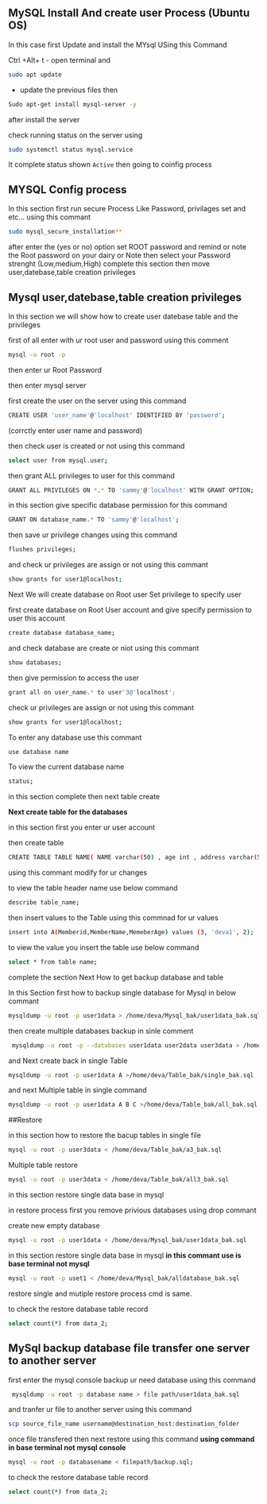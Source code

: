 ## MySQL Install And create user Process (Ubuntu OS)

In this case first Update and install the MYsql USing this Command

Ctrl +Alt+ t - open terminal and 

```bash
sudo apt update
```
- update the previous files then 

```bash
Sudo apt-get install mysql-server -y
```
after install the server

check running status on the server using 
```bash
sudo systemctl status mysql.service
```
It complete status shown `Active` then going to coinfig process

## MYSQL Config process

 In this section first run secure Process Like Password, privilages set and etc... using this commant
 
 ```bash
 sudo mysql_secure_installation**
```
after enter the (yes or no) option 
set ROOT password and remind or note the Root password on your dairy or Note
then select your Password strenght (Low,medium,High) 
complete this section then move user,datebase,table creation privileges 

## Mysql user,datebase,table creation privileges

In this section we will show how to create user datebase table and the privileges 

first of all enter with ur root user and password using this comment

```bash
mysql -u root -p
```
then enter ur Root Password

then enter mysql server 

first create the user on the server using this command
```bash
CREATE USER 'user_name'@'localhost' IDENTIFIED BY 'password';
```
(corrctly enter user name and password)

then check user is created or not using this command

```bash
select user from mysql.user;
```
then grant ALL privileges to user for this command

```bash
GRANT ALL PRIVILEGES ON *.* TO 'sammy'@'localhost' WITH GRANT OPTION;
```

in this section give specific database permission for this command

```bash
GRANT ON database_name.* TO 'sammy'@'localhost';
```

then save ur privilege changes using this command

```bash
flushes privileges;
```

and check ur privileges are assign or not using this commant

```bash
show grants for user1@localhost;
```

Next We will create database on Root user Set privilege to specify user

first create database on Root User account and give specify permission to user this account

```bash
create database database_name;
```

and check database are create or niot using this commant

```bash
show databases;
```

then give permission to access the user

```bash
grant all on user_name.* to user'3@'localhost';
```

check ur privileges are assign or not using this commant

```bash
show grants for user1@localhost;
```
To enter any database use this commant
```bash
use database name
```
To view the current database name
```bash
status;
```

in this section complete then next table create

**Next create table for the databases**

in this section first you enter ur user account 

then create table 

```bash
CREATE TABLE TABLE NAME( NAME varchar(50) , age int , address varchar(50) );
```

using this commant modify for ur changes

to view the table header name use below command

```bash
describe table_name;
```

then insert values to the Table using this commnad for ur values

```bash
insert into A(Memberid,MemberName,MemeberAge) values (3, 'deva1', 2);
```

to view the value you insert the table use below command

```bash
select * from table name;
```
 
complete the section Next How to get backup database and table
 
In this Section first how to backup single database for Mysql in below commant
 
 ```bash
 mysqldump -u root -p user1data > /home/deva/Mysql_bak/user1data_bak.sql
 ```

then create multiple databases backup in sinle comment

```bash
 mysqldump -u root -p --databases user1data user2data user3data > /home/deva/Mysql_bak/alldatabase_bak.sql
 ```

and Next create back in single Table

```bash
mysqldump -u root -p user1data A >/home/deva/Table_bak/single_bak.sql
```

and next Multiple table in single  command

```bash
mysqldump -u root -p user1data A B C >/home/deva/Table_bak/all_bak.sql
```

##Restore

in this section how to restore the bacup tables in single file

```bash
mysql -u root -p user3data < /home/deva/Table_bak/a3_bak.sql
```

Multiple table restore

```bash
mysql -u root -p user3data < /home/deva/Table_bak/all3_bak.sql
```

in this section restore single data base in mysql

in restore process first you remove privious databases using drop commant

create new empty database 

```bash
mysql -u root -p user1data < /home/deva/Mysql_bak/user1data_bak.sql
```

in this section restore single data base in mysql
**in this commant use is base terminal not mysql**

```bash
mysql -u root -p uset1 < /home/deva/Mysql_bak/alldatabase_bak.sql
```

restore single and mutiple restore process cmd is same.

to check the restore database table record
```bash
select count(*) from data_2;
```

## MySql backup database file transfer one server to another server

first enter the mysql console
backup ur need database using this command

```bash
 mysqldump -u root -p database name > file path/user1data_bak.sql
 ```
and tranfer ur file to another server using this command

```bash
scp source_file_name username@destination_host:destination_folder
```
once file transfered then next restore using this command **using command in base terminal not mysql console**

```bash
mysql -u root -p databasename < filepath/backup.sql;
```

to check the restore database table record
```bash
select count(*) from data_2;
```
